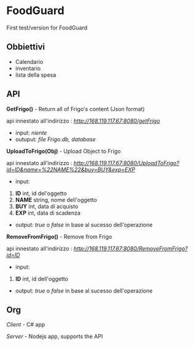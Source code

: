 # FoodGuard
First test/version for FoodGuard

## Obbiettivi

- Calendario
- inventario
- lista della spesa

## API

**GetFrigo()** - Return all of Frigo's content (Json format)

api innestato all'indirizzo : *http://168.119.117.67:8080/getFrigo*
- input: *niente*
- outuput: *file Frigo.db, database*

**UploadToFrigo(Obj)** - Upload Object to Frigo

api innestato all'indirizzo : *http://168.119.117.67:8080/UploadToFrigo?id=ID&name=%22NAME%22&buy=BUY&exp=EXP*
- input: 
1) **ID** int, id del'oggetto
2) **NAME** string, nome dell'oggetto
3) **BUY** int, data di acquisto
4) **EXP** int, data di scadenza
- output: *true* o *false* in base al sucesso dell'operazione

**RemoveFromFrigo()** - Remove from Frigo

api innestato all'indirizzo : *http://168.119.117.67:8080/RemoveFromFrigo?id=ID*
- input:
1) **ID** int, id dell'oggetto
- output: *true* o *false* in base al sucesso dell'operazione

## Org

*Client* - C# app

*Server* - Nodejs app, supports the API
